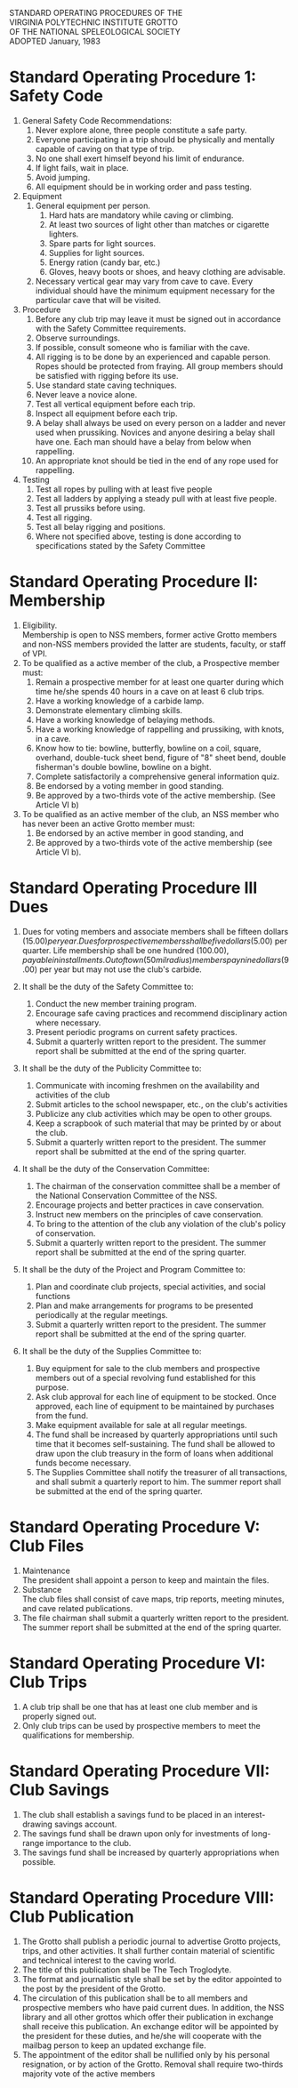 STANDARD OPERATING PROCEDURES OF THE  
VIRGINIA POLYTECHNIC INSTITUTE GROTTO  
OF THE NATIONAL SPELEOLOGICAL SOCIETY  
ADOPTED January, 1983


# Standard Operating Procedure 1: Safety Code
1. General Safety Code Recommendations:
    1. Never explore alone, three people constitute a safe party.
    1. Everyone participating in a trip should be physically and mentally capable of caving on that type of trip.
    1. No one shall exert himself beyond his limit of endurance.
    1. If light fails, wait in place.
    1. Avoid jumping.
    1. All equipment should be in working order and pass testing.
1. Equipment
    1. General equipment per person.
        1. Hard hats are mandatory while caving or climbing.
        1. At least two sources of light other than matches or cigarette lighters.
        1. Spare parts for light sources.
        1. Supplies for light sources.
        1. Energy ration (candy bar, etc.)
        1. Gloves, heavy boots or shoes, and heavy clothing are advisable.
    1. Necessary vertical gear may vary from cave to cave. Every individual should have the minimum equipment necessary for the particular cave that will be visited.
1. Procedure
    1. Before any club trip may leave it must be signed out in accordance with the Safety Committee requirements.
    1. Observe surroundings.
    1. If possible, consult someone who is familiar with the cave.
    1. All rigging is to be done by an experienced and capable person. Ropes should be protected from fraying. All group members should be satisfied with rigging before its use.
    1. Use standard state caving techniques.
    1. Never leave a novice alone.
    1. Test all vertical equipment before each trip.
    1. Inspect all equipment before each trip.
    1. A belay shall always be used on every person on a ladder and never used when prussiking. Novices and anyone desiring a belay shall have one. Each man should have a belay from below when rappelling.
    1. An appropriate knot should be tied in the end of any rope used for rappelling.
1. Testing
    1. Test all ropes by pulling with at least five people
    1. Test all ladders by applying a steady pull with at least five people.
    1. Test all prussiks before using.
    1. Test all rigging.
    1. Test all belay rigging and positions.
    1. Where not specified above, testing is done according to specifications stated by the Safety Committee

# Standard Operating Procedure II: Membership
1. Eligibility.  
    Membership is open to NSS members, former active Grotto members and non-NSS members provided the latter are students, faculty, or staff of VPI.
1. To be qualified as a active member of the club, a Prospective member must:
    1. Remain a prospective member for at least one quarter during which time he/she spends 40 hours in a cave on at least 6 club trips.
    1. Have a working knowledge of a carbide lamp.
    1. Demonstrate elementary climbing skills.
    1. Have a working knowledge of belaying methods.
    1. Have a working knowledge of rappelling and prussiking, with knots, in a cave.
    1. Know how to tie: bowline, butterfly, bowline on a coil, square, overhand, double-tuck sheet bend, figure of "8" sheet bend, double fisherman's double bowline, bowline on a bight.
    1. Complete satisfactorily a comprehensive general information quiz.
    1. Be endorsed by a voting member in good standing.
    1. Be approved by a two-thirds vote of the active membership. (See Article VI b)
1. To be qualified as an active member of the club, an NSS member who has never been an active Grotto member must:
    1. Be endorsed by an active member in good standing, and
    1. Be approved by a two-thirds vote of the active membership (see Article VI b).

# Standard Operating Procedure III Dues
1. Dues for voting members and associate members shall be fifteen dollars ($15.00) per year. Dues for prospective members shall be five dollars ($5.00) per quarter. Life membership shall be one  hundred ($100.00), payable in installments. Out of town (50 mil radius) members pay nine dollars ($9.00) per year but may not use the club's carbide.

1. It shall be the duty of the Safety Committee to:
    1. Conduct the new member training program.
    1. Encourage safe caving practices and recommend disciplinary action where necessary.
    1. Present periodic programs on current safety practices.
    1. Submit a quarterly written report to the president. The summer report shall be submitted at the end of the spring quarter.
1. It shall be the duty of the Publicity Committee to:
    1. Communicate with incoming freshmen on the availability and activities of the club
    1. Submit articles to the school newspaper, etc., on the club's activities
    1. Publicize any club activities which may be open to other groups.
    1. Keep a scrapbook of such material that may be printed by or about the club.
    1. Submit a quarterly written report to the president. The summer report shall be submitted at the end of the spring quarter.
1. It shall be the duty of the Conservation Committee:
    1. The chairman of the conservation committee shall be a member of the National Conservation Committee of the NSS.
    1. Encourage projects and better practices in cave conservation.
    1. Instruct new members on the principles of cave conservation.
    1. To bring to the attention of the club any violation of the club's policy of conservation.
    1. Submit a quarterly written report to the president. The summer report shall be submitted at the end of the spring quarter.
1. It shall be the duty of the Project and Program Committee to:
    1. Plan and coordinate club projects, special activities, and social functions
    1. Plan and make arrangements for programs to be presented periodically at the regular meetings.
    1. Submit a quarterly written report to the president. The summer report shall be submitted at the end of the spring quarter.
1. It shall be the duty of the Supplies Committee to:
    1. Buy equipment for sale to the club members and prospective members out of a special revolving fund established for this purpose.
    1. Ask club approval for each line of equipment to be stocked. Once approved, each line of equipment to be maintained by purchases from the fund.
    1. Make equipment available for sale at all regular meetings.
    1. The fund shall be increased by quarterly appropriations until such time that it becomes self-sustaining. The fund shall be allowed to draw upon the club treasury in the form of loans when additional funds become necessary.
    1. The Supplies Committee shall notify the treasurer of all transactions, and shall submit a quarterly report to him. The summer report shall be submitted at the end of the spring quarter.

# Standard Operating Procedure V: Club Files
1. Maintenance  
    The president shall appoint a person to keep and maintain the files.
1. Substance  
    The club files shall consist of cave maps, trip reports, meeting minutes, and cave related publications.
1.  The file chairman shall submit a quarterly written report to the president. The summer report shall be submitted at the end of the spring quarter.

# Standard Operating Procedure VI: Club Trips
1. A club trip shall be one that has at least one club member and is properly signed out.
1. Only club trips can be used by prospective members to meet the qualifications for membership.

# Standard Operating Procedure VII: Club Savings
1. The club shall establish a savings fund to be placed in an interest-drawing savings account.
1. The savings fund shall be drawn upon only for investments of long-range importance to the club.
1. The savings fund shall be increased by quarterly appropriations when possible.

# Standard Operating Procedure VIII: Club Publication
1. The Grotto shall publish a periodic journal to advertise Grotto projects, trips, and other activities. It shall further contain material of scientific and technical interest to the caving world.
1. The title of this publication shall be The Tech Troglodyte.
1. The format and journalistic style shall be set by the editor appointed to the post by the president of the Grotto.
1. The circulation of this publication shall be to all members and prospective members who have paid current dues. In addition, the NSS library and all other grottos which offer their publication in
exchange shall receive this publication. An exchange editor will be appointed by the president for these duties, and he/she will cooperate with the mailbag person to keep an updated exchange file.
1. The appointment of the editor shall be nullified only by his personal resignation, or by action of the Grotto. Removal shall require two-thirds majority vote of the active members
